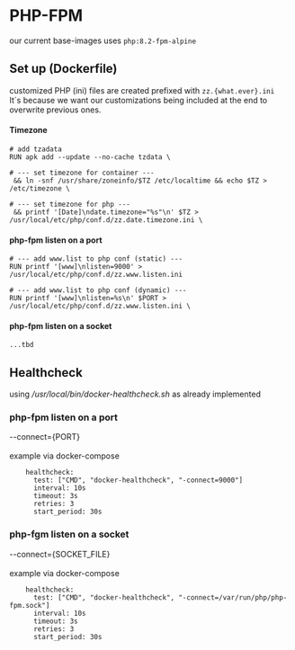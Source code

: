 # PHP-FPM
our current base-images uses ``php:8.2-fpm-alpine``
## Set up (Dockerfile)
customized PHP (ini) files are created prefixed with ``zz.{what.ever}.ini``<br>
It´s because we want our customizations being included at the end to overwrite previous ones.
#### Timezone
```
# add tzadata
RUN apk add --update --no-cache tzdata \

# --- set timezone for container ---
 && ln -snf /usr/share/zoneinfo/$TZ /etc/localtime && echo $TZ > /etc/timezone \

# --- set timezone for php --- 
 && printf '[Date]\ndate.timezone="%s"\n' $TZ > /usr/local/etc/php/conf.d/zz.date.timezone.ini \
```
#### php-fpm listen on a port
```
# --- add www.list to php conf (static) ---
RUN printf '[www]\nlisten=9000' > /usr/local/etc/php/conf.d/zz.www.listen.ini
```
```
# --- add www.list to php conf (dynamic) ---
RUN printf '[www]\nlisten=%s\n' $PORT > /usr/local/etc/php/conf.d/zz.www.listen.ini \
```
#### php-fpm listen on a socket
```
...tbd
```
## Healthcheck
using */usr/local/bin/docker-healthcheck.sh* as already implemented
### php-fpm listen on a port
--connect={PORT}<br><br>
example via docker-compose
```
    healthcheck:
      test: ["CMD", "docker-healthcheck", "-connect=9000"]
      interval: 10s
      timeout: 3s
      retries: 3
      start_period: 30s
```
### php-fgm listen on a socket
--connect={SOCKET_FILE}<br><br>
example via docker-compose
```
    healthcheck:
      test: ["CMD", "docker-healthcheck", "-connect=/var/run/php/php-fpm.sock"]
      interval: 10s
      timeout: 3s
      retries: 3
      start_period: 30s
```
